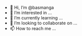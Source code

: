 - 👋 Hi, I’m @basmanga
- 👀 I’m interested in ...
- 🌱 I’m currently learning ...
- 💞️ I’m looking to collaborate on ...
- 📫 How to reach me ...

<!---
basmanga/basmanga is a ✨ special ✨ repository because its `README.md` (this file) appears on your GitHub profile.
You can click the Preview link to take a look at your changes.
--->
